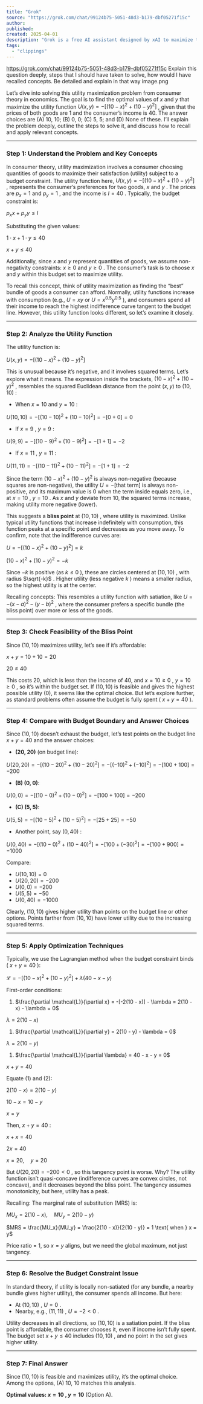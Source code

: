 ```yaml
---
title: "Grok"
source: "https://grok.com/chat/99124b75-5051-48d3-b179-dbf05271f15c"
author:
published:
created: 2025-04-01
description: "Grok is a free AI assistant designed by xAI to maximize truth and objectivity. Grok offers real-time search, image generation, trend analysis, and more."
tags:
  - "clippings"
---
```

 
https://grok.com/chat/99124b75-5051-48d3-b179-dbf05271f15c
Explain this question deeply, steps that I should have taken to solve, how would I have recalled concepts. Be detailed and explain in that way image.png

Let’s dive into solving this utility maximization problem from consumer theory in economics. The goal is to find the optimal values of $x$  and $y$  that maximize the utility function $U(x, y) = -[(10 - x)^2 + (10 - y)^2]$  , given that the prices of both goods are 1 and the consumer’s income is 40. The answer choices are (A) 10, 10; (B) 0, 0; (C) 5, 5; and (D) None of these. I’ll explain the problem deeply, outline the steps to solve it, and discuss how to recall and apply relevant concepts.

---

### Step 1: Understand the Problem and Key Concepts

In consumer theory, utility maximization involves a consumer choosing quantities of goods to maximize their satisfaction (utility) subject to a budget constraint. The utility function here, $U(x, y) = -[(10 - x)^2 + (10 - y)^2]$  , represents the consumer’s preferences for two goods, $x$  and $y$  . The prices are $p_x = 1$  and $p_y = 1$  , and the income is $I = 40$  . Typically, the budget constraint is:

$p_x x + p_y y \leq I$

Substituting the given values:

$1 \cdot x + 1 \cdot y \leq 40$

$x + y \leq 40$

Additionally, since $x$  and $y$  represent quantities of goods, we assume non-negativity constraints: $x \geq 0$  and $y \geq 0$  . The consumer’s task is to choose $x$  and $y$  within this budget set to maximize utility.

To recall this concept, think of utility maximization as finding the “best” bundle of goods a consumer can afford. Normally, utility functions increase with consumption (e.g., $U = x y$  or $U = x^{0.5} y^{0.5}$  ), and consumers spend all their income to reach the highest indifference curve tangent to the budget line. However, this utility function looks different, so let’s examine it closely.

---

### Step 2: Analyze the Utility Function

The utility function is:

$U(x, y) = -[(10 - x)^2 + (10 - y)^2]$

This is unusual because it’s negative, and it involves squared terms. Let’s explore what it means. The expression inside the brackets, $(10 - x)^2 + (10 - y)^2$  , resembles the squared Euclidean distance from the point $(x, y)$  to $(10, 10)$  :

- When $x = 10$  and $y = 10$  :

$U(10, 10) = -[(10 - 10)^2 + (10 - 10)^2] = -[0 + 0] = 0$

- If $x = 9$  , $y = 9$  :

$U(9, 9) = -[(10 - 9)^2 + (10 - 9)^2] = -[1 + 1] = -2$

- If $x = 11$  , $y = 11$  :

$U(11, 11) = -[(10 - 11)^2 + (10 - 11)^2] = -[1 + 1] = -2$

Since the term $(10 - x)^2 + (10 - y)^2$  is always non-negative (because squares are non-negative), the utility $U = -[\text{that term}]$  is always non-positive, and its maximum value is 0 when the term inside equals zero, i.e., at $x = 10$  , $y = 10$  . As $x$  and $y$  deviate from 10, the squared terms increase, making utility more negative (lower).

This suggests a **bliss point** at $(10, 10)$  , where utility is maximized. Unlike typical utility functions that increase indefinitely with consumption, this function peaks at a specific point and decreases as you move away. To confirm, note that the indifference curves are:

$U = -[(10 - x)^2 + (10 - y)^2] = k$

$(10 - x)^2 + (10 - y)^2 = -k$

Since $-k$  is positive (as $k \leq 0$  ), these are circles centered at $(10, 10)$  , with radius $\sqrt{-k}$  . Higher utility (less negative $k$  ) means a smaller radius, so the highest utility is at the center.

Recalling concepts: This resembles a utility function with satiation, like $U = -(x - a)^2 - (y - b)^2$  , where the consumer prefers a specific bundle (the bliss point) over more or less of the goods.

---

### Step 3: Check Feasibility of the Bliss Point

Since $(10, 10)$  maximizes utility, let’s see if it’s affordable:

$x + y = 10 + 10 = 20$

$20 \leq 40$

This costs 20, which is less than the income of 40, and $x = 10 \geq 0$  , $y = 10 \geq 0$  , so it’s within the budget set. If $(10, 10)$  is feasible and gives the highest possible utility (0), it seems like the optimal choice. But let’s explore further, as standard problems often assume the budget is fully spent ( $x + y = 40$  ).

---

### Step 4: Compare with Budget Boundary and Answer Choices

Since $(10, 10)$  doesn’t exhaust the budget, let’s test points on the budget line $x + y = 40$  and the answer choices:

- **(20, 20)** (on budget line):

$U(20, 20) = -[(10 - 20)^2 + (10 - 20)^2] = -[(-10)^2 + (-10)^2] = -[100 + 100] = -200$

- **(B) (0, 0)**:

$U(0, 0) = -[(10 - 0)^2 + (10 - 0)^2] = -[100 + 100] = -200$

- **(C) (5, 5)**:

$U(5, 5) = -[(10 - 5)^2 + (10 - 5)^2] = -[25 + 25] = -50$

- Another point, say $(0, 40)$  :

$U(0, 40) = -[(10 - 0)^2 + (10 - 40)^2] = -[100 + (-30)^2] = -[100 + 900] = -1000$

Compare:

- $U(10, 10) = 0$
- $U(20, 20) = -200$
- $U(0, 0) = -200$
- $U(5, 5) = -50$
- $U(0, 40) = -1000$

Clearly, $(10, 10)$  gives higher utility than points on the budget line or other options. Points farther from $(10, 10)$  have lower utility due to the increasing squared terms.

---

### Step 5: Apply Optimization Techniques

Typically, we use the Lagrangian method when the budget constraint binds ( $x + y = 40$  ):

$\mathcal{L} = -[(10 - x)^2 + (10 - y)^2] + \lambda (40 - x - y)$

First-order conditions:

1. $\frac{\partial \mathcal{L}}{\partial x} = -[-2(10 - x)] - \lambda = 2(10 - x) - \lambda = 0$

$\lambda = 2(10 - x)$

1. $\frac{\partial \mathcal{L}}{\partial y} = 2(10 - y) - \lambda = 0$

$\lambda = 2(10 - y)$

1. $\frac{\partial \mathcal{L}}{\partial \lambda} = 40 - x - y = 0$

$x + y = 40$

Equate (1) and (2):

$2(10 - x) = 2(10 - y)$

$10 - x = 10 - y$

$x = y$

Then, $x + y = 40$  :

$x + x = 40$

$2x = 40$

$x = 20, \quad y = 20$

But $U(20, 20) = -200 < 0$  , so this tangency point is worse. Why? The utility function isn’t quasi-concave (indifference curves are convex circles, not concave), and it decreases beyond the bliss point. The tangency assumes monotonicity, but here, utility has a peak.

Recalling: The marginal rate of substitution (MRS) is:

$MU_x = 2(10 - x), \quad MU_y = 2(10 - y)$

$MRS = \frac{MU_x}{MU_y} = \frac{2(10 - x)}{2(10 - y)} = 1 \text{ when } x = y$

Price ratio = 1, so $x = y$  aligns, but we need the global maximum, not just tangency.

---

### Step 6: Resolve the Budget Constraint Issue

In standard theory, if utility is locally non-satiated (for any bundle, a nearby bundle gives higher utility), the consumer spends all income. But here:

- At $(10, 10)$  , $U = 0$  .
- Nearby, e.g., $(11, 11)$  , $U = -2 < 0$  .

Utility decreases in all directions, so $(10, 10)$  is a satiation point. If the bliss point is affordable, the consumer chooses it, even if income isn’t fully spent. The budget set $x + y \leq 40$  includes $(10, 10)$  , and no point in the set gives higher utility.

---

### Step 7: Final Answer

Since $(10, 10)$  is feasible and maximizes utility, it’s the optimal choice. Among the options, (A) 10, 10 matches this analysis.

**Optimal values: $x = 10$  , $y = 10$** (Option A).